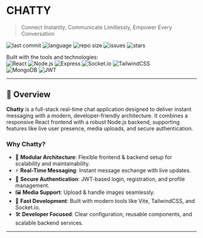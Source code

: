 # CHATTY

> Connect Instantly, Communicate Limitlessly, Empower Every Conversation

![last commit](https://img.shields.io/github/last-commit/yourusername/chatty)
![language](https://img.shields.io/github/languages/top/yourusername/chatty)
![repo size](https://img.shields.io/github/repo-size/yourusername/chatty)
![issues](https://img.shields.io/github/issues/yourusername/chatty)
![stars](https://img.shields.io/github/stars/yourusername/chatty)

Built with the tools and technologies:  
![React](https://img.shields.io/badge/React-20232A?style=for-the-badge&logo=react&logoColor=61DAFB)
![Node.js](https://img.shields.io/badge/Node.js-43853D?style=for-the-badge&logo=node-dot-js&logoColor=white)
![Express](https://img.shields.io/badge/Express.js-404D59?style=for-the-badge)
![Socket.io](https://img.shields.io/badge/Socket.io-010101?style=for-the-badge&logo=socket.io&logoColor=white)
![TailwindCSS](https://img.shields.io/badge/Tailwind_CSS-38B2AC?style=for-the-badge&logo=tailwind-css&logoColor=white)  
![MongoDB](https://img.shields.io/badge/MongoDB-4EA94B?style=for-the-badge&logo=mongodb&logoColor=white)
![JWT](https://img.shields.io/badge/JWT-black?style=for-the-badge&logo=JSON%20web%20tokens)

---

## 📖 Overview

**Chatty** is a full-stack real-time chat application designed to deliver instant messaging with a modern, developer-friendly architecture. It combines a responsive React frontend with a robust Node.js backend, supporting features like live user presence, media uploads, and secure authentication.

### Why Chatty?

- 🧩 **Modular Architecture**: Flexible frontend & backend setup for scalability and maintainability.
- ⚡ **Real-Time Messaging**: Instant message exchange with live updates.
- 🔐 **Secure Authentication**: JWT-based login, registration, and profile management.
- 🖼 **Media Support**: Upload & handle images seamlessly.
- 🚀 **Fast Development**: Built with modern tools like Vite, TailwindCSS, and Socket.io.
- 🛠 **Developer Focused**: Clear configuration, reusable components, and scalable backend services.

---
